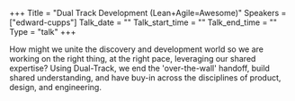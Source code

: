 +++
Title = "Dual Track Development (Lean+Agile=Awesome)"
Speakers = ["edward-cupps"]
Talk_date = ""
Talk_start_time = ""
Talk_end_time = ""
Type = "talk"
+++

How might we unite the discovery and development world so we are working on the right thing, at the right pace, leveraging our shared expertise? Using Dual-Track, we end the 'over-the-wall' handoff, build shared understanding, and have buy-in across the disciplines of product, design, and engineering. 